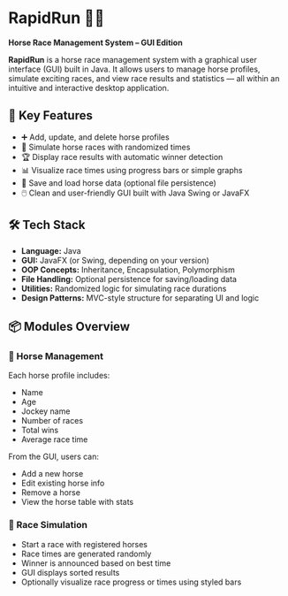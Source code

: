 # RapidRun 🐎🏁  
**Horse Race Management System – GUI Edition**

**RapidRun** is a horse race management system with a graphical user interface (GUI) built in Java. It allows users to manage horse profiles, simulate exciting races, and view race results and statistics — all within an intuitive and interactive desktop application.


## 🎯 Key Features

- ➕ Add, update, and delete horse profiles
- 🏁 Simulate horse races with randomized times
- 🏆 Display race results with automatic winner detection
- 📊 Visualize race times using progress bars or simple graphs
- 💾 Save and load horse data (optional file persistence)
- 🖱️ Clean and user-friendly GUI built with Java Swing or JavaFX


## 🛠️ Tech Stack

- **Language:** Java  
- **GUI:** JavaFX (or Swing, depending on your version)  
- **OOP Concepts:** Inheritance, Encapsulation, Polymorphism  
- **File Handling:** Optional persistence for saving/loading data  
- **Utilities:** Randomized logic for simulating race durations  
- **Design Patterns:** MVC-style structure for separating UI and logic

## 📦 Modules Overview

### 🐴 Horse Management

Each horse profile includes:

- Name
- Age
- Jockey name
- Number of races
- Total wins
- Average race time

From the GUI, users can:

- Add a new horse
- Edit existing horse info
- Remove a horse
- View the horse table with stats


### 🏁 Race Simulation

- Start a race with registered horses
- Race times are generated randomly
- Winner is announced based on best time
- GUI displays sorted results
- Optionally visualize race progress or times using styled bars




